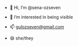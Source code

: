 - 👋 Hi, I’m @sena-ozseven
- 👀 I’m interested in being visible

- 📫 gulozseven@gmail.com
- 😄 she/they
